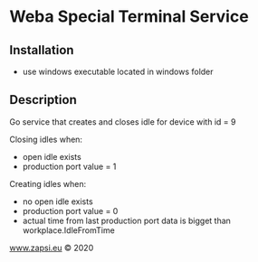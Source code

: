 # Weba Special Terminal Service


## Installation
* use windows executable located in windows folder

## Description
Go service that creates and closes idle for device with id = 9

Closing idles when:
- open idle exists
- production port value = 1

Creating idles when:
- no open idle exists
- production port value = 0
- actual time from last production port data is bigget than workplace.IdleFromTime



www.zapsi.eu © 2020
